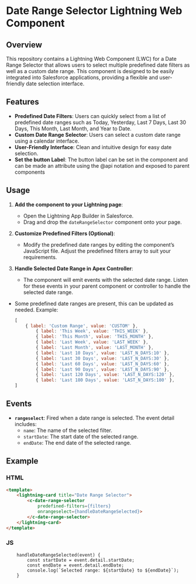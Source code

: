 # Date Range Selector Lightning Web Component

## Overview
This repository contains a Lightning Web Component (LWC) for a Date Range Selector that allows users to select multiple predefined date filters as well as a custom date range. This component is designed to be easily integrated into Salesforce applications, providing a flexible and user-friendly date selection interface.

## Features
- **Predefined Date Filters**: Users can quickly select from a list of predefined date ranges such as Today, Yesterday, Last 7 Days, Last 30 Days, This Month, Last Month, and Year to Date.
- **Custom Date Range Selector**: Users can select a custom date range using a calendar interface.
- **User-Friendly Interface**: Clean and intuitive design for easy date selection.
- **Set the button Label**: The button label can be set in the component and can be made an attribute using the @api notation and exposed to parent components


## Usage

1. **Add the component to your Lightning page**:
    - Open the Lightning App Builder in Salesforce.
    - Drag and drop the `dateRangeSelector` component onto your page.

2. **Customize Predefined Filters (Optional)**:
    - Modify the predefined date ranges by editing the component’s JavaScript file. Adjust the predefined filters array to suit your requirements.

3. **Handle Selected Date Range in Apex Controller**:
    - The component will emit events with the selected date range. Listen for these events in your parent component or controller to handle the selected date range.



- Some predefined date ranges are present, this can be updated as needed. Example:
    ```javascript
    [
        { label: 'Custom Range', value: 'CUSTOM' },
            { label: 'This Week', value: 'THIS_WEEK' },
            { label: 'This Month', value: 'THIS_MONTH' },
            { label: 'Last Week', value: 'LAST_WEEK' },
            { label: 'Last Month', value: 'LAST_MONTH' },
            { label: 'Last 10 Days', value: 'LAST_N_DAYS:10' },
            { label: 'Last 30 Days', value: 'LAST_N_DAYS:30' },
            { label: 'Last 60 Days', value: 'LAST_N_DAYS:60' },
            { label: 'Last 90 Days', value: 'LAST_N_DAYS:90' },
            { label: 'Last 120 Days', value: 'LAST_N_DAYS:120' },
            { label: 'Last 180 Days', value: 'LAST_N_DAYS:180' },
    ]
    ```

## Events

- **`rangeselect`**: Fired when a date range is selected. The event detail includes:
    - `name`: The name of the selected filter.
    - `startDate`: The start date of the selected range.
    - `endDate`: The end date of the selected range.

## Example

### HTML
```html
<template>
    <lightning-card title="Date Range Selector">
        <c-date-range-selector
            predefined-filters={filters}
            onrangeselect={handleDateRangeSelected}>
        </c-date-range-selector>
    </lightning-card>
</template>

```
### JS
```
    handleDateRangeSelected(event) {
        const startDate = event.detail.startDate;
        const endDate = event.detail.endDate;
        console.log(`Selected range: ${startDate} to ${endDate}`);
    }
```

